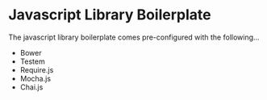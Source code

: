 # Javascript Library Boilerplate

The javascript library boilerplate comes pre-configured with the following...

* Bower
* Testem
* Require.js
* Mocha.js
* Chai.js